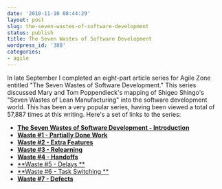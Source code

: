 ```yaml
---
date: '2010-11-10 08:44:29'
layout: post
slug: the-seven-wastes-of-software-development
status: publish
title: The Seven Wastes of Software Development
wordpress_id: '388'
categories:
- agile
---
```


In late September I completed an eight-part article series for Agile Zone entitled "The Seven Wastes of Software Development." This series discussed Mary and Tom Poppendieck's mapping of Shigeo Shingo's "Seven Wastes of Lean Manufacturing" into the software development world. This has been a very popular series, having been viewed a total of 57,887 times at this writing. Here's a set of links to the series:



  * **[The Seven Wastes of Software Development - Introduction](http://agile.dzone.com/articles/seven-wastes-software)**
  * **[Waste #1 - Partially Done Work](http://agile.dzone.com/articles/waste-1-partially-done-work)**
  * **[Waste #2 - Extra Features](http://agile.dzone.com/articles/waste-2-extra-features)**
  * **[Waste #3 - Relearning](http://agile.dzone.com/articles/waste-3-relearning)**
  * **[Waste #4 - Handoffs](http://agile.dzone.com/articles/waste-4-handoffs)**
  * [**Waste #5 - Delays **](http://agile.dzone.com/articles/waste-5-delays)
  * [**Waste #6 - Task Switching **](http://agile.dzone.com/articles/waste-6-task-switching)
  * [**Waste #7 - Defects**](http://agile.dzone.com/articles/waste-7-defects)
